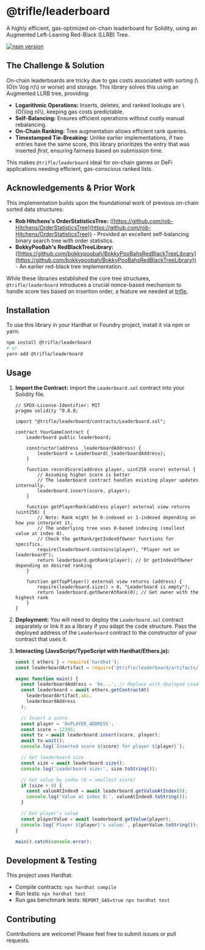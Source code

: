 # @trifle/leaderboard

A highly efficient, gas-optimized on-chain leaderboard for Solidity, using an Augmented Left-Leaning Red-Black (LLRB) Tree.

[![npm version](https://badge.fury.io/js/%40trifle%2Fleaderboard.svg)](https://badge.fury.io/js/%40trifle%2Fleaderboard)

## The Challenge & Solution

On-chain leaderboards are tricky due to gas costs associated with sorting (\\(O(n \\log n)\\) or worse) and storage. This library solves this using an Augmented LLRB tree, providing:

- **Logarithmic Operations:** Inserts, deletes, and ranked lookups are \\(O(\log n)\\), keeping gas costs predictable.
- **Self-Balancing:** Ensures efficient operations without costly manual rebalancing.
- **On-Chain Ranking:** Tree augmentation allows efficient rank queries.
- **Timestamped Tie-Breaking:** Unlike earlier implementations, if two entries have the same score, this library prioritizes the entry that was inserted _first_, ensuring fairness based on submission time.

This makes `@trifle/leaderboard` ideal for on-chain games or DeFi applications needing efficient, gas-conscious ranked lists.

## Acknowledgements & Prior Work

This implementation builds upon the foundational work of previous on-chain sorted data structures:

- **Rob Hitchens's OrderStatisticsTree:** ([https://github.com/rob-Hitchens/OrderStatisticsTree](https://github.com/rob-Hitchens/OrderStatisticsTree)) - Provided an excellent self-balancing binary search tree with order statistics.
- **BokkyPooBah's RedBlackTreeLibrary:** ([https://github.com/bokkypoobah/BokkyPooBahsRedBlackTreeLibrary](https://github.com/bokkypoobah/BokkyPooBahsRedBlackTreeLibrary)) - An earlier red-black tree implementation.

While these libraries established the core tree structures, `@trifle/leaderboard` introduces a crucial nonce-based mechanism to handle score ties based on insertion order, a feature we needed at [trifle](https://trifle.life).

## Installation

To use this library in your Hardhat or Foundry project, install it via npm or yarn:

```bash
npm install @trifle/leaderboard
# or
yarn add @trifle/leaderboard
```

## Usage

1.  **Import the Contract:**
    Import the `Leaderboard.sol` contract into your Solidity file.

    ```solidity
    // SPDX-License-Identifier: MIT
    pragma solidity ^0.8.0;

    import "@trifle/leaderboard/contracts/Leaderboard.sol";

    contract YourGameContract {
        Leaderboard public leaderboard;

        constructor(address _leaderboardAddress) {
            leaderboard = Leaderboard(_leaderboardAddress);
        }

        function recordScore(address player, uint256 score) external {
            // Assuming higher score is better
            // The leaderboard contract handles existing player updates internally.
            leaderboard.insert(score, player);
        }

        function getPlayerRank(address player) external view returns (uint256) {
            // Note: Rank might be 0-indexed or 1-indexed depending on how you interpret it.
            // The underlying tree uses 0-based indexing (smallest value at index 0).
            // Check the getRank/getIndexOfOwner functions for specifics.
            require(leaderboard.contains(player), "Player not on leaderboard");
            return leaderboard.getRank(player); // Or getIndexOfOwner depending on desired ranking
        }

        function getTopPlayer() external view returns (address) {
            require(leaderboard.size() > 0, "Leaderboard is empty");
            return leaderboard.getOwnerAtRank(0); // Get owner with the highest rank
        }
    }
    ```

2.  **Deployment:**
    You will need to deploy the `Leaderboard.sol` contract separately or link it as a library if you adapt the code structure. Pass the deployed address of the `Leaderboard` contract to the constructor of your contract that uses it.

3.  **Interacting (JavaScript/TypeScript with Hardhat/Ethers.js):**

    ```javascript
    const { ethers } = require('hardhat');
    const leaderboardArtifact = require('@trifle/leaderboard/artifacts/contracts/Leaderboard.sol/Leaderboard.json');

    async function main() {
      const leaderboardAddress = '0x...'; // Replace with deployed Leaderboard address
      const leaderboard = await ethers.getContractAt(
        leaderboardArtifact.abi,
        leaderboardAddress
      );

      // Insert a score
      const player = '0xPLAYER_ADDRESS';
      const score = 12345;
      const tx = await leaderboard.insert(score, player);
      await tx.wait();
      console.log(`Inserted score ${score} for player ${player}`);

      // Get leaderboard size
      const size = await leaderboard.size();
      console.log('Leaderboard size:', size.toString());

      // Get value by index (0 = smallest score)
      if (size > 0) {
        const valueAtIndex0 = await leaderboard.getValueAtIndex(0);
        console.log('Value at index 0:', valueAtIndex0.toString());
      }

      // Get player's value
      const playerValue = await leaderboard.getValue(player);
      console.log(`Player ${player}'s value:`, playerValue.toString());
    }

    main().catch(console.error);
    ```

## Development & Testing

This project uses Hardhat.

- Compile contracts: `npx hardhat compile`
- Run tests: `npx hardhat test`
- Run gas benchmark tests: `REPORT_GAS=true npx hardhat test`

## Contributing

Contributions are welcome! Please feel free to submit issues or pull requests.
